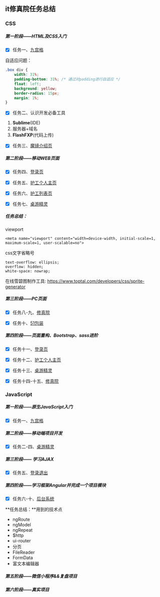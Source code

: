 ## it修真院任务总结

### CSS

##### 第一阶段——HTML及CSS入门

- [x] 任务一、[九宫格](https://www.dreamlai.com/jnshu-demo/css/task1-2/)

自适应问题：

```css
.box div {
	width: 31%;
	padding-bottom: 31%; /* 通过对padding进行自适应 */
	float: left;
	background: yellow;
	border-radius: 15px;
	margin: 1%;
}
```

- [x] 任务二、认识开发必备工具

1. ****Sublime****(IDE)
2. 服务器+域名
3. ****FlashFXP****(代码上传)

- [x] 任务三、[魔镜介绍页](https://www.dreamlai.com/jnshu-demo/css/task3/)

##### 第二阶段——移动WEB页面

- [x] 任务四、[登录页](https://www.dreamlai.com/jnshu-demo/css/task4)

- [x] 任务五、[护工个人主页](https://www.dreamlai.com/jnshu-demo/css/task5)

- [x] 任务六、[护工列表页](https://www.dreamlai.com/jnshu-demo/css/task6)

- [x] 任务七、[桌游精灵](https://www.dreamlai.com/jnshu-demo/css/task7)

##### **任务总结：**

viewport

```
<meta name="viewport" content="width=device-width, initial-scale=1, maximum-scale=1, user-scalable=no">
```

css文字省略号

```
text-overflow: ellipsis;
overflow: hidden;
white-space: nowrap;
```

在线雪碧图制作工具: https://www.toptal.com/developers/css/sprite-generator

##### 第三阶段——PC页面

- [x] 任务八-九、[修真院](https://www.dreamlai.com/jnshu-demo/css/task8-9/)

- [x] 任务十、[51包装](https://www.dreamlai.com/jnshu-demo/css/task10)

##### 第四阶段——页面重构、Bootstrap、sass进阶

- [x] 任务十一、[登录页](https://www.dreamlai.com/jnshu-demo/css/task11)

- [x] 任务十二、[护工个人主页](https://www.dreamlai.com/jnshu-demo/css/task12)

- [x] 任务十三、[桌游精灵](https://www.dreamlai.com/jnshu-demo/css/task13)

- [x] 任务十四-十五、[修真院](https://www.dreamlai.com/jnshu-demo/css/task14-15)

### JavaScript

##### 第一阶段——原生JavaScript入门

- [x] 任务一、[九宫格](https://www.dreamlai.com/jnshu-demo/js/task1/)

##### 第二阶段——移动端项目开发

- [x] 任务二-四、[桌游精灵](https://www.dreamlai.com/jnshu-demo/js/task2)

##### 第三阶段—— 学习AJAX

- [x] 任务五、[登录退出](https://www.dreamlai.com/jnshu-demo/js/task5)

##### 第四阶段——学习框架Angular并完成一个项目模块

- [x] 任务六-十、[后台系统](https://www.dreamlai.com/jnshu-demo/js/task5)

**任务总结：**用到的技术点

* ngRoute
* ngModel
* ngRepeat
* $http
* ui-router
* 分页
* FileReader
* FormData
* 富文本编辑器

##### 第五阶段——微信小程序&&复盘项目

##### 第六阶段——真实项目